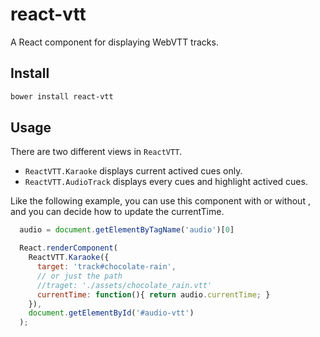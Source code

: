 # react-vtt

A React component for displaying WebVTT tracks.

## Install

```bash
bower install react-vtt
```

## Usage

There are two different views in `ReactVTT`.

* `ReactVTT.Karaoke` displays current actived cues only.
* `ReactVTT.AudioTrack` displays every cues and highlight actived cues.

Like the following example, you can use this component with or without <track>, and you can decide how to update the currentTime.

```JavaScript
  audio = document.getElementByTagName('audio')[0]

  React.renderComponent(
    ReactVTT.Karaoke({
      target: 'track#chocolate-rain',
      // or just the path
      //traget: './assets/chocolate_rain.vtt'
      currentTime: function(){ return audio.currentTime; }
    }),
    document.getElementById('#audio-vtt')
  );
```

